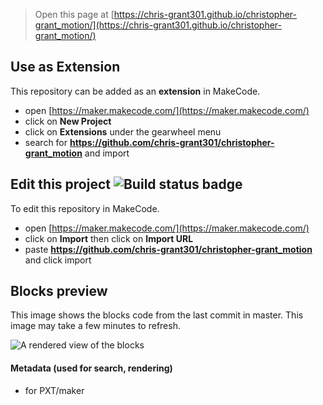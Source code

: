 
> Open this page at [https://chris-grant301.github.io/christopher-grant_motion/](https://chris-grant301.github.io/christopher-grant_motion/)

## Use as Extension

This repository can be added as an **extension** in MakeCode.

* open [https://maker.makecode.com/](https://maker.makecode.com/)
* click on **New Project**
* click on **Extensions** under the gearwheel menu
* search for **https://github.com/chris-grant301/christopher-grant_motion** and import

## Edit this project ![Build status badge](https://github.com/chris-grant301/christopher-grant_motion/workflows/MakeCode/badge.svg)

To edit this repository in MakeCode.

* open [https://maker.makecode.com/](https://maker.makecode.com/)
* click on **Import** then click on **Import URL**
* paste **https://github.com/chris-grant301/christopher-grant_motion** and click import

## Blocks preview

This image shows the blocks code from the last commit in master.
This image may take a few minutes to refresh.

![A rendered view of the blocks](https://github.com/chris-grant301/christopher-grant_motion/raw/master/.github/makecode/blocks.png)

#### Metadata (used for search, rendering)

* for PXT/maker
<script src="https://makecode.com/gh-pages-embed.js"></script><script>makeCodeRender("{{ site.makecode.home_url }}", "{{ site.github.owner_name }}/{{ site.github.repository_name }}");</script>
